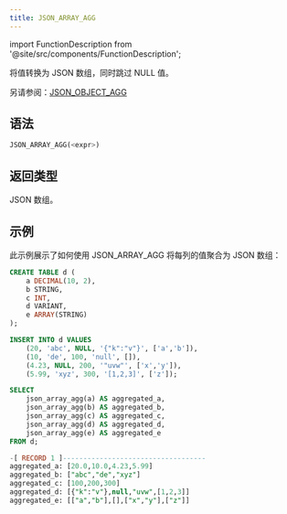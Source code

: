 ```yaml
---
title: JSON_ARRAY_AGG
---
```


import FunctionDescription from '@site/src/components/FunctionDescription';

<FunctionDescription description="引入或更新版本：v1.2.595"/>

将值转换为 JSON 数组，同时跳过 NULL 值。

另请参阅：[JSON_OBJECT_AGG](aggregate-json-object-agg.md)

## 语法

```sql
JSON_ARRAY_AGG(<expr>)
```

## 返回类型

JSON 数组。

## 示例

此示例展示了如何使用 JSON_ARRAY_AGG 将每列的值聚合为 JSON 数组：

```sql
CREATE TABLE d (
    a DECIMAL(10, 2), 
    b STRING, 
    c INT, 
    d VARIANT, 
    e ARRAY(STRING)
);

INSERT INTO d VALUES
    (20, 'abc', NULL, '{"k":"v"}', ['a','b']),
    (10, 'de', 100, 'null', []),
    (4.23, NULL, 200, '"uvw"', ['x','y']),
    (5.99, 'xyz', 300, '[1,2,3]', ['z']);

SELECT 
    json_array_agg(a) AS aggregated_a, 
    json_array_agg(b) AS aggregated_b, 
    json_array_agg(c) AS aggregated_c, 
    json_array_agg(d) AS aggregated_d, 
    json_array_agg(e) AS aggregated_e
FROM d;

-[ RECORD 1 ]-----------------------------------
aggregated_a: [20.0,10.0,4.23,5.99]
aggregated_b: ["abc","de","xyz"]
aggregated_c: [100,200,300]
aggregated_d: [{"k":"v"},null,"uvw",[1,2,3]]
aggregated_e: [["a","b"],[],["x","y"],["z"]]
```